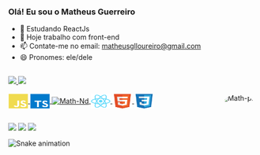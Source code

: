 ### Olá! Eu sou o Matheus Guerreiro 

- 📖 Estudando ReactJs
- 🔭 Hoje trabalho com front-end
- 📫 Contate-me no email: matheusglloureiro@gmail.com
- 😄 Pronomes: ele/dele

##

<div>
  <a href="https://github.com/Matheus-Guerreiro">
  <img height="180em" src="https://github-readme-stats.vercel.app/api?username=Matheus-Guerreiro&show_icons=true&theme=aura_dark&include_all_commits=true&count_private=true"/>
  <img height="180em" src="https://github-readme-stats.vercel.app/api/top-langs/?username=Matheus-Guerreiro&layout=compact&langs_count=7&theme=aura_dark"/>
</div>
  
  <div style="display: inline_block"><br>
  <img align="center" alt="Math-Js" height="30" width="40" src="https://raw.githubusercontent.com/devicons/devicon/master/icons/javascript/javascript-plain.svg">
  <img align="center" alt="Math-Ts" height="30" width="40" src="https://raw.githubusercontent.com/devicons/devicon/master/icons/typescript/typescript-plain.svg">
  <img align="center" alt="Math-Nd" height="30" width="40" src="https://cdn.jsdelivr.net/gh/devicons/devicon/icons/nodejs/nodejs-original.svg">
  <img align="center" alt="Math-React" height="30" width="40" src="https://raw.githubusercontent.com/devicons/devicon/master/icons/react/react-original.svg">
  <img align="center" alt="Math-HTML" height="30" width="40" src="https://raw.githubusercontent.com/devicons/devicon/master/icons/html5/html5-original.svg">
  <img align="center" alt="Math-CSS" height="30" width="40" src="https://raw.githubusercontent.com/devicons/devicon/master/icons/css3/css3-original.svg">
  <img align="right" alt="Math-pic" height="150" style="border-radius:50px;" src="https://i.picasion.com/pic92/2e690866c8bc8c59a931de2a2eda1b4a.gif">
</div>
  
  ##
  
 <div>
  <a href="https://www.instagram.com/_matheusgl/" target="_blank"><img src="https://img.shields.io/badge/-Instagram-%23E4405F?style=for-the-badge&logo=instagram&logoColor=white" target="_blank"></a>
  <a href = "mailto:matheusglloureiro@gmail.com"><img src="https://img.shields.io/badge/-Gmail-%23333?style=for-the-badge&logo=gmail&logoColor=white" target="_blank"></a>
  <a href="www.linkedin.com/in/matheus-guerreiro-0a545b208" target="_blank"><img src="https://img.shields.io/badge/-LinkedIn-%230077B5?style=for-the-badge&logo=linkedin&logoColor=white" target="_blank"></a> 
 </div>
  
  ![Snake animation](https://github.com/Matheus-Guerreiro/Matheus-Guerreiro/blob/output/github-contribution-grid-snake.svg)
